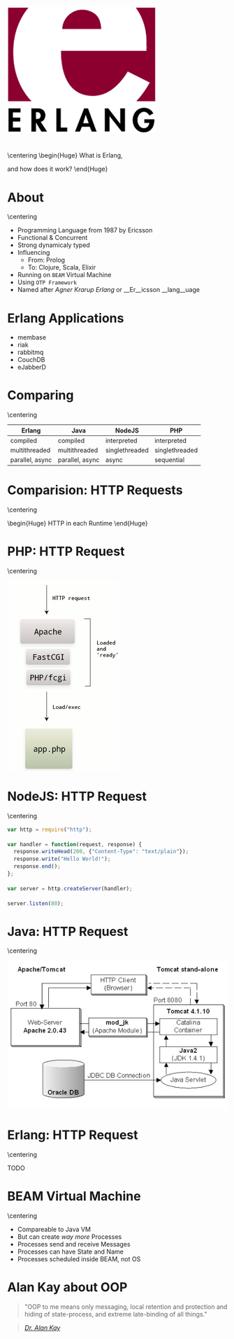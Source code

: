 

# 

![](img/erlang_logo_with_dpi.png)


#
\centering
\begin{Huge}
What is Erlang,

and how does it work?
\end{Huge}

# About
\centering

* Programming Language from 1987 by Ericsson
* Functional & Concurrent
* Strong dynamicaly typed
* Influencing
    * From: Prolog
    * To: Clojure, Scala, Elixir
* Running on `BEAM` Virtual Machine
* Using `OTP Framework`
* Named after _Agner Krarup Erlang_ or __Er__icsson __lang__uage



# Erlang Applications

* membase
* riak
* rabbitmq
* CouchDB
* eJabberD


# Comparing

\centering

| Erlang 	| Java 	| NodeJS 	| PHP 	|
|-----------------	|-----------------	|----------------	|----------------	|
| compiled 	| compiled 	| interpreted 	| interpreted 	|
| multithreaded 	| multithreaded 	| singlethreaded 	| singlethreaded 	|
| parallel, async 	| parallel, async 	| async 	| sequential 	|


# Comparision: HTTP Requests

\centering

\begin{Huge}
HTTP in each Runtime
\end{Huge}


# PHP: HTTP Request

\centering

![](img/phpfcgi_with_dpi.png)



# NodeJS: HTTP Request

\centering

```javascript
var http = require("http");

var handler = function(request, response) {
  response.writeHead(200, {"Content-Type": "text/plain"});
  response.write("Hello World!");
  response.end();
};

var server = http.createServer(handler);
 
server.listen(80);
```

# Java: HTTP Request

\centering

![](img/tomcat_architecture_with_dpi.png)


# Erlang: HTTP Request

\centering

TODO


# BEAM Virtual Machine

\centering

* Compareable to Java VM
* But can create _way more_ Processes
* Processes send and receive Messages
* Processes can have State and Name
* Processes scheduled inside BEAM, not OS


# Alan Kay about OOP

> "OOP to me means only messaging, local retention and protection and hiding of state-process, and extreme late-binding of all things."


> [_Dr. Alan Kay_](http://userpage.fu-berlin.de/~ram/pub/pub_jf47ht81Ht/doc_kay_oop_en)

